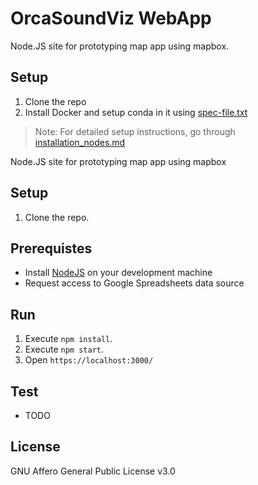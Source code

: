 # OrcaSoundViz WebApp

Node.JS site for prototyping map app using mapbox. 

## Setup

1. Clone the repo
2. Install Docker and setup conda in it using [spec-file.txt](https://github.com/orcasound/orcamap/blob/master/setup/spec-file.txt)
>Note: For detailed setup instructions, go through [installation_nodes.md](https://github.com/orcasound/orcamap/blob/master/installation_notes.md)
 


Node.JS site for prototyping map app using mapbox

## Setup

1. Clone the repo.

## Prerequistes

- Install [NodeJS](https://nodejs.org/en/download/package-manager/) on your development machine
- Request access to Google Spreadsheets data source


## Run

1. Execute `npm install`.
2. Execute `npm start`.
3. Open `https://localhost:3000/`

## Test

- TODO

## License

GNU Affero General Public License v3.0
